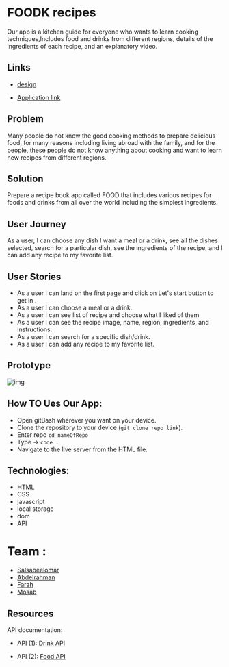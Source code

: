 # FOODK recipes
Our app is a kitchen guide for everyone who wants to learn cooking techniques,Includes food and drinks from different regions, details of the ingredients  of each recipe, and an explanatory video.

## Links
* [design](https://www.figma.com/file/HJAIW3kzRAtlO9GYOkyeXM/FOODK-menu?node-id=0%3A1&viewport=-1221%2C463%2C0.8338508009910583)

* [Application link
](https://)


## Problem
Many people do not know the good cooking methods to prepare delicious food, for many reasons including living abroad with the family, and for the people, these people do not know anything about cooking and want to learn new recipes from different regions.
 
 ## Solution
 
 Prepare a recipe book app called FOOD that includes various recipes for foods and drinks from all over the world including the simplest ingredients.


## User Journey
 As a user, I can choose any dish I want a meal or a drink, see all the dishes selected,  search for a particular dish,  see the ingredients of the recipe,  and I can add any recipe to my favorite list.

## User Stories


* As a user I can land on the first page and click on Let's start button to get in .
* As a user I can choose a meal or a drink.
* As a user I can see list of recipe and choose what I liked of them
* As a user I can see the recipe image, name, region, ingredients, and instructions.
* As a user I can search for a specific dish/drink.
* As a user I can add any recipe to my favorite list.
## Prototype
![img](https://user-images.githubusercontent.com/82779832/128309573-2c4c9f11-bf6b-4203-b52b-3668e42763c7.png)

## How TO Ues Our App:
* Open gitBash wherever you want on your device.
* Clone the repository to your device (`git clone repo link`).
* Enter repo `cd nameOfRepo`
* Type -> `code .`
* Navigate to the live server from the HTML file.

## Technologies:
* HTML
* CSS
* javascript
* local storage
* dom
* API

# Team :
* [Salsabeelomar](https://github.com/salsabeelomar)
* [Abdelrahman](https://github.com/Abdelrahman059)
* [Farah](https://github.com/farahalashi)
* [Mosab](https://github.com/Mosab-Ahmed)

## Resources
API documentation:

* API (1): [Drink API](https://www.themealdb.com/api/json/v1/)

* API (2): [Food API](https://www.themealdb.com/api/json/v1/1/)
